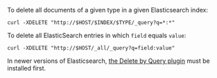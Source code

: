To delete all documents of a given type in a given Elasticsearch index:

    curl -XDELETE "http://$HOST/$INDEX/$TYPE/_query?q=*:*"

To delete all ElasticSearch entries in which `field` equals `value`:

    curl -XDELETE "http://$HOST/_all/_query?q=field:value"

In newer versions of Elasticsearch, [the Delete by Query
plugin](https://www.elastic.co/guide/en/elasticsearch/plugins/2.3/plugins-delete-by-query.html)
must be installed first.
